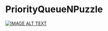 # PriorityQueueNPuzzle

[![IMAGE ALT TEXT](https://www.youtube.com/watch?v=GuCzYxHa7iA)](https://www.youtube.com/watch?v=GuCzYxHa7iA "A* Search")
